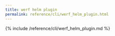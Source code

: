```yaml
---
title: werf helm plugin
permalink: reference/cli/werf_helm_plugin.html
---
```


{% include /reference/cli/werf_helm_plugin.md %}
